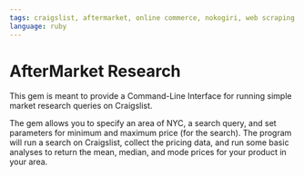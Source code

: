 ```yaml
---
tags: craigslist, aftermarket, online commerce, nokogiri, web scraping
language: ruby
---
```


# AfterMarket Research

This gem is meant to provide a Command-Line Interface for running simple market research queries on Craigslist.

The gem allows you to specify an area of NYC, a search query, and set parameters for minimum and maximum price (for the search). The program will run a search on Craigslist, collect the pricing data, and run some basic analyses to return the mean, median, and mode prices for your product in your area.